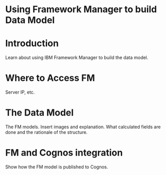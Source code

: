 # Using Framework Manager to build Data Model

# Introduction #

Learn about using IBM Framework Manager to build the data model.

# Where to Access FM #

Server IP, etc.

# The Data Model #

The FM models. Insert images and explanation. What calculated fields are done and the rationale of the structure.

# FM and Cognos integration #

Show how the FM model is published to Cognos.